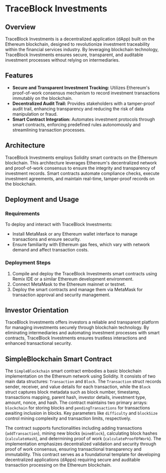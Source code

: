 # TraceBlock Investments

## Overview
TraceBlock Investments is a decentralized application (dApp) built on the Ethereum blockchain, designed to revolutionize investment traceability within the financial services industry. By leveraging blockchain technology, TraceBlock Investments ensures secure, transparent, and auditable investment processes without relying on intermediaries.

## Features
- **Secure and Transparent Investment Tracking:** Utilizes Ethereum's proof-of-work consensus mechanism to record investment transactions immutably on the blockchain.
- **Decentralized Audit Trail:** Provides stakeholders with a tamper-proof audit trail, enhancing transparency and reducing the risk of data manipulation or fraud.
- **Smart Contract Integration:** Automates investment protocols through smart contracts, enforcing predefined rules autonomously and streamlining transaction processes.

## Architecture
TraceBlock Investments employs Solidity smart contracts on the Ethereum blockchain. This architecture leverages Ethereum's decentralized network and proof-of-work consensus to ensure the integrity and transparency of investment records. Smart contracts automate compliance checks, execute investment agreements, and maintain real-time, tamper-proof records on the blockchain.

## Deployment and Usage
### Requirements
To deploy and interact with TraceBlock Investments:
- Install MetaMask or any Ethereum wallet interface to manage transactions and ensure security.
- Ensure familiarity with Ethereum gas fees, which vary with network demand and affect transaction costs.
### Deployment Steps
1. Compile and deploy the TraceBlock Investments smart contracts using Remix IDE or a similar Ethereum development environment.
2. Connect MetaMask to the Ethereum mainnet or testnet.
3. Deploy the smart contracts and manage them via MetaMask for transaction approval and security management.

## Investor Orientation
TraceBlock Investments offers investors a reliable and transparent platform for managing investments securely through blockchain technology. By eliminating intermediaries and automating investment processes with smart contracts, TraceBlock Investments ensures trustless interactions and enhanced transactional security.


## SimpleBlockchain Smart Contract

The `SimpleBlockchain` smart contract embodies a basic blockchain implementation on the Ethereum network using Solidity. It consists of two main data structures: `Transaction` and `Block`. The `Transaction` struct records sender, receiver, and value details for each transaction, while the `Block` struct captures block metadata such as block number, timestamp, transactions mapping, parent hash, investor details, investment type, amount, nonce, and hash.
The contract maintains two primary arrays: `blockchain` for storing blocks and `pendingTransactions` for transactions awaiting inclusion in blocks. 
Key parameters like `difficulty` and `blockSize` control mining complexity and transaction limits, respectively. 

The contract supports functionalities including adding transactions (`addTransaction`), mining new blocks (`mineBlock`), calculating block hashes (`calculateHash`), and determining proof of work (`calculateProofOfWork`). The implementation emphasizes decentralized validation and security through proof of work consensus, ensuring transactional transparency and immutability. 
This contract serves as a foundational template for developing decentralized applications (dApps) requiring secure and auditable transaction processing on the Ethereum blockchain.

